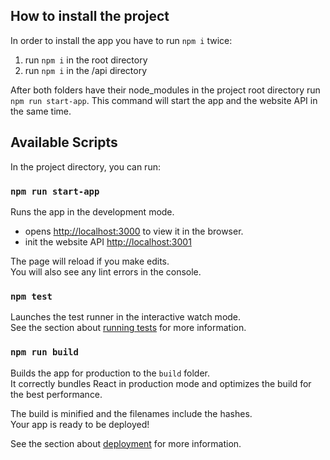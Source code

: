 ## How to install the project

In order to install the app you have to run `npm i` twice:

1. run `npm i` in the root directory
1. run `npm i` in the /api directory

After both folders have their node_modules in the project root directory run `npm run start-app`.
This command will start the app and the website API in the same time.

## Available Scripts

In the project directory, you can run:

### `npm run start-app`

Runs the app in the development mode.<br />

- opens [http://localhost:3000](http://localhost:3000) to view it in the browser.
- init the website API [http://localhost:3001](http://localhost:3001)

The page will reload if you make edits.<br />
You will also see any lint errors in the console.

### `npm test`

Launches the test runner in the interactive watch mode.<br />
See the section about [running tests](https://facebook.github.io/create-react-app/docs/running-tests) for more information.

### `npm run build`

Builds the app for production to the `build` folder.<br />
It correctly bundles React in production mode and optimizes the build for the best performance.

The build is minified and the filenames include the hashes.<br />
Your app is ready to be deployed!

See the section about [deployment](https://facebook.github.io/create-react-app/docs/deployment) for more information.
